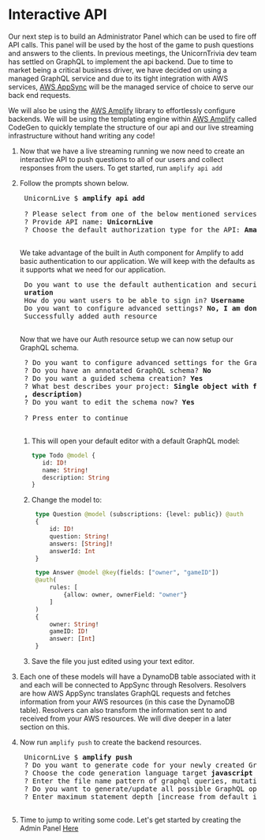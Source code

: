 # Interactive API

Our next step is to build an Administrator Panel which can be used to fire off API calls. This panel will be used by the host of the game to push questions and answers to the clients. In previous meetings, the UnicornTrivia dev team has settled on GraphQL to implement the api backend. Due to time to market being a critical business driver, we have decided on using a managed GraphQL service and due to its tight integration with AWS services, [AWS AppSync](https://aws.amazon.com/appsync/) will be the managed service of choice to serve our back end requests.

We will also be using the [AWS Amplify](https://aws-amplify.github.io/) library to effortlessly configure backends. We will be using the templating engine within [AWS Amplify](https://aws-amplify.github.io/) called CodeGen to quickly template the structure of our api and our live streaming infrastructure without hand writing any code! 

1. Now that we have a live streaming running we now need to create an interactive API to push questions to all of our users and collect responses from the users. To get started, run 
    ```amplify api add```
1. Follow the prompts shown below.
    <pre>
    UnicornLive $ <b>amplify api add</b>

    ? Please select from one of the below mentioned services: GraphQL
    ? Provide API name: <b>UnicornLive</b>
    ? Choose the default authorization type for the API: <b>Amazon Cognito User Pool</b>
    </pre>

    We take advantage of the built in Auth component for Amplify to add basic authentication to our application. We will keep with the defaults as it supports what we need for our application.

    <pre>
    Do you want to use the default authentication and security configuration? <b>Default config
    uration</b>
    How do you want users to be able to sign in? <b>Username</b>
    Do you want to configure advanced settings? <b>No, I am done.</b>
    Successfully added auth resource
    </pre>

    Now that we have our Auth resource setup we can now setup our GraphQL schema. 

    <pre>
    ? Do you want to configure advanced settings for the GraphQL API: <b>No, I am done.</b>
    ? Do you have an annotated GraphQL schema? <b>No</b>
    ? Do you want a guided schema creation? <b>Yes</b>
    ? What best describes your project: <b>Single object with fields (e.g., “Todo” with ID, name
    , description)</b>
    ? Do you want to edit the schema now? <b>Yes</b>

    ? Press enter to continue 
    </pre>
    1. This will open your default editor with a default GraphQL model:
        ```graphql
        type Todo @model {
           id: ID!
           name: String!
           description: String
        }
        ```
    1. Change the model to:
       ```graphql
        type Question @model (subscriptions: {level: public}) @auth
        {
            id: ID!
            question: String!
            answers: [String]!
            answerId: Int
        }

        type Answer @model @key(fields: ["owner", "gameID"])
        @auth(
            rules: [
                {allow: owner, ownerField: "owner"}
            ]
        )
        {
            owner: String!
            gameID: ID!
            answer: [Int]
        }
       ```
    1. Save the file you just edited using your text editor.
1. Each one of these models will have a DynamoDB table associated with it and each will be connected to AppSync through Resolvers. Resolvers are how AWS AppSync translates GraphQL requests and fetches information from your AWS resources (in this case the DynamoDB table). Resolvers can also transform the information sent to and received from your AWS resources. We will dive deeper in a later section on this.
1. Now run `amplify push` to create the backend resources.
    <pre>
    UnicornLive $ <b>amplify push</b>
    ? Do you want to generate code for your newly created GraphQL API <b>Yes</b>
    ? Choose the code generation language target <b>javascript</b>
    ? Enter the file name pattern of graphql queries, mutations and subscriptions <b>src/graphql/**/*.js</b>
    ? Do you want to generate/update all possible GraphQL operations - queries, mutations and subscriptions <b>Yes</b>
    ? Enter maximum statement depth [increase from default if your schema is deeply nested] <b>2</b>
    </pre>
1. Time to jump to writing some code. Let's get started by creating the Admin Panel [Here](./Admin.md)